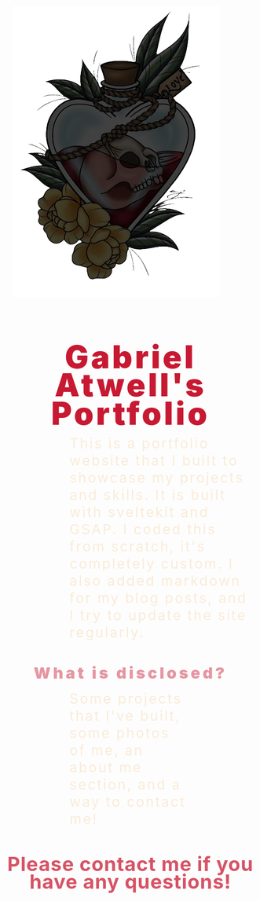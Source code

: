<div style="width: 95%; margin-inline: auto;">
    <img src="https://github.com/gabrielatwell1987/portfolio/blob/262310ec2a67da72981f741e685e63fad854f7cc/static/logos/heart-skull.png" alt="heart skull">
</div>

<h1 style="text-align: center; margin-bottom: 1rem; font-size: 4rem; font-weight: 900; letter-spacing: 5px; line-height: .90; color: rgba(200, 25, 50, 1);">
Gabriel Atwell's Portfolio
</h1>

<article style="margin-left: 8rem; margin-right: 8rem; margin-bottom: 2rem; font-size: 1.75rem; line-height: 1.25; letter-spacing: 3px; width: 75%; color: antiquewhite;">
This is a portfolio website that I built to showcase my projects and skills. It is built with sveltekit and GSAP. I coded this from scratch, it's completely custom. I also added markdown for my blog posts, and I try to update the site regularly.
</article>

<h2 style="text-align: center; margin-bottom: 1rem; font-size: 2rem; font-weight: 900; letter-spacing: 5px; color: rgba(200, 25, 50, .45);">
What is disclosed?
</h2>

<section style="margin-left: 8rem; margin-right: 8rem;  margin-bottom: 2rem; font-size: 1.75rem; line-height: 1.25; letter-spacing: 3px; color: antiquewhite;">
Some projects that I've built, some photos of me, an about me section, and a way to contact me!
</section>

<h3 style="text-align: center; margin-bottom: 2rem; font-size: 2.5rem; font-weight: 700; letter-spacing: 1px; line-height: .90; color: rgba(200, 25, 50, .75);">
Please contact me if you have any questions!
</h3>
